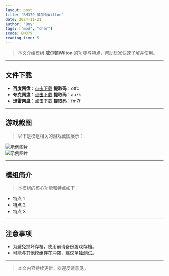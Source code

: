 ```yaml
---
layout: post
title: "BM379 威尔顿Wilton"
date: 2024-11-21
author: "Bny"
tags: ["mod", "char"]
scode: BM379
reading_time: 5
---
```


> 本文介绍模组 **威尔顿Wilton** 的功能与特点，帮助玩家快速了解并使用。

---





## 文件下载
- **百度网盘**：[点击下载](https://pan.baidu.com/s/1sNggEIEG0TjPY9QhkPUqKQ?pwd=otfc)  **提取码**：otfc  
- **夸克网盘**：[点击下载](https://pan.quark.cn/s/1487f85a199f?pwd=au7k)  **提取码**：au7k  
- **迅雷网盘**：[点击下载](https://pan.xunlei.com/s/VOCCbX8NS4iu4xk2rPgfRlveA1?pwd=fm7f)  **提取码**：fm7f  

---

## 游戏截图
> 以下是模组相关的游戏截图展示：

![示例图片](https://example.com/screenshot1.jpg)  
![示例图片](https://example.com/screenshot2.jpg)

---

## 模组简介
> 本模组的核心功能和特点如下：
- 特点 1
- 特点 2
- 特点 3

---

## 注意事项
- 为避免损坏存档，使用前请备份游戏存档。
- 可能与其他模组存在冲突，建议单独测试。

---

> 本文内容持续更新，欢迎反馈意见。
